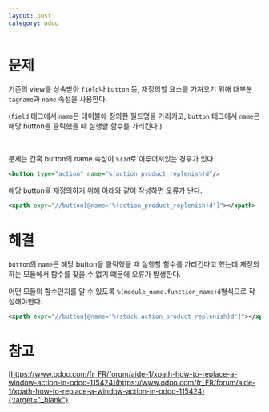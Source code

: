 ```yaml
---
layout: post
category: odoo 
---
```


# 문제

기존의 view를 상속받아 `field`나 `button` 등, 재정의할 요소를 가져오기 위해 대부분 `tagname`과 `name` 속성을 사용한다. 

(`field` 태그에서 `name`은 테이블에 정의한 필드명을 가리키고, `button` 태그에서 `name`은 해당 button을 클릭했을 때 실행할 함수를 가리킨다.)

<br>

문제는 간혹 button의 name 속성이 `%()d`로 이루어져있는 경우가 있다. 

```xml
<button type="action" name="%(action_product_replenish)d"/>
```

해당 button을 재정의하기 위해 아래와 같이 작성하면 오류가 난다. 

```xml
<xpath expr="//button[@name='%(action_product_replenish)d']"></xpath>
```

# 해결

`button`의 `name`은 해당 button을 클릭했을 때 실행할 함수를 가리킨다고 했는데 재정의하는 모듈에서 함수를 찾을 수 없기 떄문에 오류가 발생한다.

어떤 모듈의 함수인지를 알 수 있도록 `%(module_name.function_name)d`형식으로 작성해야한다.

```xml
<xpath expr="//button[@name='%(stock.action_product_replenish)d']"></xpath>
```

# 참고

[https://www.odoo.com/fr_FR/forum/aide-1/xpath-how-to-replace-a-window-action-in-odoo-115424](https://www.odoo.com/fr_FR/forum/aide-1/xpath-how-to-replace-a-window-action-in-odoo-115424){:target="_blank"}
